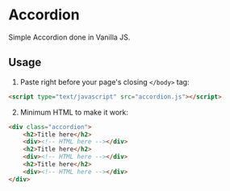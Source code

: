 # Accordion

Simple Accordion done in Vanilla JS.

## Usage
1. Paste right before your page's closing `</body>` tag:
```html
<script type="text/javascript" src="accordion.js"></script>
```

2. Minimum HTML to make it work:
```html
<div class="accordion">
    <h2>Title here</h2>
    <div><!-- HTML here --></div>
    <h2>Title here</h2>
    <div><!-- HTML here --></div>
    <h2>Title here</h2>
    <div><!-- HTML here --></div>
</div>
```
